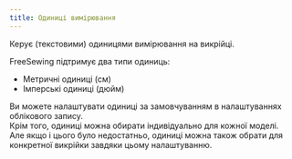```yaml
---
title: Одиниці вимірювання
---
```


Керує (текстовими) одиницями вимірювання на викрійці.

FreeSewing підтримує два типи одиниць:

- Метричні одиниці (см)
- Імперські одиниці (дюйм)

Ви можете налаштувати одиниці за замовчуванням в налаштуваннях облікового запису.  
Крім того, одиниці можна обирати індивідуально для кожної моделі.  
Але якщо і цього було недостатньо, одиниці можна також обрати для конкретної викрійки завдяки цьому налаштуванню.
